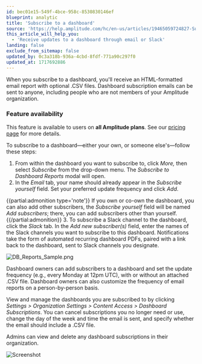 ```yaml
---
id: bec01e15-549f-4bce-958c-8530830146ef
blueprint: analytic
title: 'Subscribe to a dashboard'
source: 'https://help.amplitude.com/hc/en-us/articles/19465059724827-Subscribe-to-a-dashboard'
this_article_will_help_you:
  - 'Receive updates to a dashboard through email or Slack'
landing: false
exclude_from_sitemap: false
updated_by: 0c3a318b-936a-4cbd-8fdf-771a90c297f0
updated_at: 1717692886
---
```

When you subscribe to a dashboard, you'll receive an HTML-formatted email report with optional .CSV files. Dashboard subscription emails can be sent to anyone, including people who are not members of your Amplitude organization. 

### Feature availability

This feature is available to users on **all Amplitude plans**. See our [pricing page](https://amplitude.com/pricing) for more details.

To subscribe to a dashboard—either your own, or someone else's—follow these steps: 

1. From within the dashboard you want to subscribe to, click *More,* then select *Subscribe* from the drop-down menu. The *Subscribe to Dashboard Reports* modal will open.
2. In the *Email* tab, your name should already appear in the *Subscribe yourself* field. Set your preferred update frequency and click *Add*.  
  
{{partial:admonition type='note'}}
If you own or co-own the dashboard, you can also add other subscribers, the *Subscribe yourself* field will be named *Add subscribers*; there, you can add subscribers other than yourself.
{{/partial:admonition}}
3. To subscribe a Slack channel to the dashboard, click the *Slack* tab. In the *Add new subscriber(s)* field, enter the names of the Slack channels you want to subscribe to this dashboard. Notifications take the form of automated recurring dashboard PDFs, paired with a link back to the dashboard, sent to Slack channels you designate.


![DB_Reports_Sample.png](/docs/output/img/analytics/db-reports-sample-png.png)

Dashboard owners can add subscribers to a dashboard and set the update frequency (e.g., every Monday at 12pm UTC), with or without an attached .CSV file. Dashboard owners can also customize the frequency of email reports on a person-by-person basis.

View and manage the dashboards you are subscribed to by clicking *Settings > Organization Settings >* *Content Access > Dashboard Subscriptions*. You can cancel subscriptions you no longer need or use, change the day of the week and time the email is sent, and specify whether the email should include a .CSV file. 

Admins can view and delete any dashboard subscriptions in their organization.

![Screenshot](/docs/output/img/analytics/screenshot.png)
